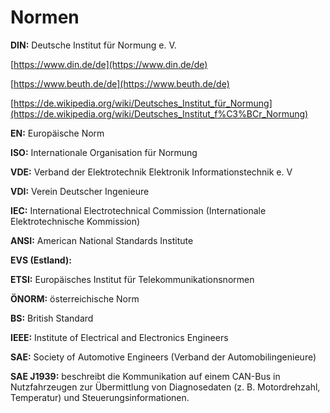 # Normen

**DIN:** Deutsche Institut für Normung e. V.

[https://www.din.de/de](https://www.din.de/de)

[https://www.beuth.de/de](https://www.beuth.de/de)

[https://de.wikipedia.org/wiki/Deutsches_Institut_für_Normung](https://de.wikipedia.org/wiki/Deutsches_Institut_f%C3%BCr_Normung)

**EN:** Europäische Norm

**ISO:** Internationale Organisation für Normung

**VDE:** Verband der Elektrotechnik Elektronik Informationstechnik e. V

**VDI:** Verein Deutscher Ingenieure

**IEC:** International Electrotechnical Commission (Internationale Elektrotechnische Kommission)

**ANSI:** American National Standards Institute

**EVS (Estland):**

**ETSI:** Europäisches Institut für Telekommunikationsnormen

**ÖNORM:** österreichische Norm

**BS:** British Standard

**IEEE:** Institute of Electrical and Electronics Engineers

**SAE:** Society of Automotive Engineers (Verband der Automobilingenieure)

**SAE J1939:** beschreibt die Kommunikation auf einem CAN-Bus in Nutzfahrzeugen zur Übermittlung von Diagnosedaten (z. B. Motordrehzahl, Temperatur) und Steuerungsinformationen.
